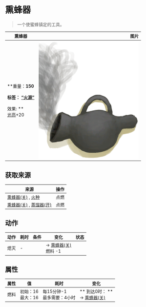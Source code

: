 # 熏蜂器  
> 一个使蜜蜂镇定的工具。  
  
  熏蜂器  |   图片   
 ----  |  ----:   
 **重量：**150<br><br>**标签：**	[“火源”](tag_FireSource.md)<br><br>** 效果: **<br>[光亮](Light.md)+20  |  ![](Sprite/BeeSmokerOn.png)   
  
## 获取来源  
来源  |  操作  
----  |  ----  
[熏蜂器(关)](BeeSmokerOff.md) , [火种](TinderLit.md)  |  点燃  
[熏蜂器(关)](BeeSmokerOff.md) , [蒸馏器(开)](AlembicOn.md)  |  点燃  
## 动作  
动作  |  耗时  |  条件  |  变化  |  状态  
----  |  ----  |  ----  |  ----  |  ----  
熄灭<br>  |  -  |    |  → [熏蜂器(关)](BeeSmokerOff.md)<br>燃料  -1<br>  |    
## 属性   
属性  |  值  |  耗时  |  变化  
----  |  ----  |  ----  |  ----  
燃料  |  初始：16<br>最大：16  |  每15分钟-1<br>最多需要：4小时  |  ** 到达0时： **<br>→ [熏蜂器(关)](BeeSmokerOff.md)  
